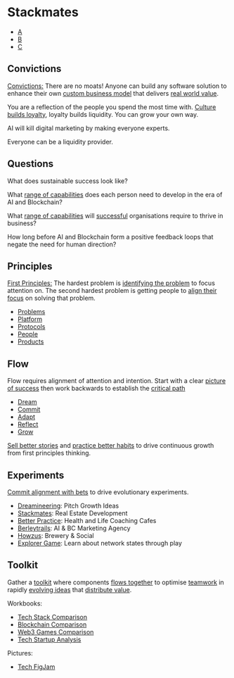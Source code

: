 # Stackmates

- [A](https://github.com/dreamineering/stackmates/tree/main/ai)
- [B](https://github.com/dreamineering/stackmates/tree/main/bc)
- [C](https://github.com/dreamineering/stackmates/tree/main/client)

## Convictions

[Convictions:](https://mm.dreamineering.com/docs/value/wisdom/big-picture-convictions) There are no moats! Anyone can build any software solution to enhance their own [custom business model](https://mm.dreamineering.com/docs/business/business-models/) that delivers [real world value](https://mm.dreamineering.com/docs/value).

You are a reflection of the people you spend the most time with. [Culture builds loyalty](https://mm.dreamineering.com/docs/value/money/tokenomics/tokenomics-games/), loyalty builds liquidity. You can grow your own way.

AI will kill digital marketing by making everyone experts.

Everyone can be a liquidity provider.

## Questions

What does sustainable success look like?

What [range of capabilities](https://mm.dreamineering.com/docs/principles/people/capabilities/) does each person need to develop in the era of AI and Blockchain?

What [range of capabilities](https://mm.dreamineering.com/docs/principles/people/culture/teamwork) will [successful](https://mm.dreamineering.com/docs/value) organisations require to thrive in business?

How long before AI and Blockchain form a positive feedback loops that negate the need for human direction?

## Principles

[First Principles:](https://mm.dreamineering.com/docs/principles) The hardest problem is [identifying the problem](https://mm.dreamineering.com/docs/principles/problems/problem-identification/) to focus attention on. The second hardest problem is getting people to [align their focus](https://mm.dreamineering.com/docs/value/wisdom/big-picture-intentions) on solving that problem.

- [Problems](https://mm.dreamineering.com/docs/principles/problems/)
- [Platform](https://mm.dreamineering.com/docs/principles/platform/)
- [Protocols](https://mm.dreamineering.com/docs/principles/process/)
- [People](https://mm.dreamineering.com/docs/principles/people/)
- [Products](https://mm.dreamineering.com/docs/principles/products/)

## Flow

Flow requires alignment of attention and intention. Start with a clear [picture of success](https://mm.dreamineering.com/docs/business/functions/business-documents/business-financial-docs/financial-doc-discounted-cashflow) then work backwards to establish the [critical path](https://mm.dreamineering.com/docs/business/business-principles/critical-path)

- [Dream](https://mm.dreamineering.com/docs/flow/dream/)
- [Commit](https://mm.dreamineering.com/docs/flow/commit/)
- [Adapt](https://mm.dreamineering.com/docs/flow/adapt/)
- [Reflect](https://mm.dreamineering.com/docs/flow/reflect/)
- [Grow](https://mm.dreamineering.com/docs/flow/grow/)

[Sell better stories](https://mm.dreamineering.com/docs/experiments/dreamineering/) and [practice better habits](https://mm.dreamineering.com/docs/experiments/better-practice/) to drive continuous growth from first principles thinking.

## Experiments

[Commit alignment with bets](https://mm.dreamineering.com/docs/experiments/) to drive evolutionary experiments.

- [Dreamineering](https://mm.dreamineering.com/docs/experiments/experiment-dreamineering/): Pitch Growth Ideas
- [Stackmates](https://mm.dreamineering.com/docs/experiments/experiment-stackmates/): Real Estate Development
- [Better Practice](https://mm.dreamineering.com/docs/experiments/better-practice/): Health and Life Coaching Cafes
- [Berleytrails](https://mm.dreamineering.com/docs/experiments/berleytrails/): AI & BC Marketing Agency
- [Howzus](https://mm.dreamineering.com/docs/experiments/experiment-howzus/): Brewery & Social
- [Explorer Game](https://mm.dreamineering.com/docs/experiments/experiment-blockchain-explorer/): Learn about network states through play

## Toolkit

Gather a [toolkit](https://mm.dreamineering.com/docs/engineering/software/sdk/) where components [flows together](https://mm.dreamineering.com/docs/flow) to optimise [teamwork](https://mm.dreamineering.com/docs/principles/people/community/teamwork) in rapidly [evolving ideas](https://mm.dreamineering.com/docs/experiments/) that [distribute value](https://mm.dreamineering.com/docs/value/).

Workbooks:

- [Tech Stack Comparison](https://docs.google.com/spreadsheets/d/1XiA_gfU_TkQXlEqVEiVLUUjKmyAZM3rirlJ5EUjJl9Y/edit#gid=1797190969)
- [Blockchain Comparison](https://docs.google.com/spreadsheets/d/16pqE_E4FzNbsqn-ACxkYfhCyBg3M9kQGcySUM3zw73M/edit#gid=1322132351)
- [Web3 Games Comparison](https://docs.google.com/spreadsheets/d/1l74VNspBM_3HjBq0oXZzoe1t-EPhKZPsH6FjRokM7cY/edit#gid=745206562)
- [Tech Startup Analysis](https://docs.google.com/spreadsheets/d/10zBw2LruDEmkBAA9GFVfBaG3UtkOMItr-44CvIxb1VQ/edit#gid=1021038640)

Pictures:

- [Tech FigJam](https://www.figma.com/file/SR3Xg7a8tElFPLoovsqwUO/technology-stack?type=whiteboard&node-id=260-1322&t=6q447RjvecYVn1fG-4)
